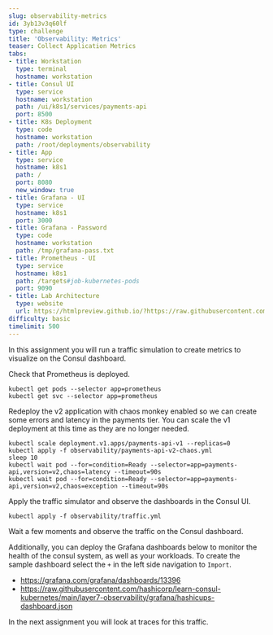 ```yaml
---
slug: observability-metrics
id: 3yb13v3q60lf
type: challenge
title: 'Observability: Metrics'
teaser: Collect Application Metrics
tabs:
- title: Workstation
  type: terminal
  hostname: workstation
- title: Consul UI
  type: service
  hostname: workstation
  path: /ui/k8s1/services/payments-api
  port: 8500
- title: K8s Deployment
  type: code
  hostname: workstation
  path: /root/deployments/observability
- title: App
  type: service
  hostname: k8s1
  path: /
  port: 8080
  new_window: true
- title: Grafana - UI
  type: service
  hostname: k8s1
  port: 3000
- title: Grafana - Password
  type: code
  hostname: workstation
  path: /tmp/grafana-pass.txt
- title: Prometheus - UI
  type: service
  hostname: k8s1
  path: /targets#job-kubernetes-pods
  port: 9090
- title: Lab Architecture
  type: website
  url: https://htmlpreview.github.io/?https://raw.githubusercontent.com/hashicorp/field-workshops-consul/master/instruqt-tracks/consul-life-of-a-developer/assets/diagrams/diagrams.html
difficulty: basic
timelimit: 500
---
```

In this assignment you will run a traffic simulation to create metrics to visualize on the Consul dashboard. <br>

Check that Prometheus is deployed.

```
kubectl get pods --selector app=prometheus
kubectl get svc --selector app=prometheus
```

Redeploy the v2 application with chaos monkey enabled so we can create some errors and latency in the payments tier.
You can scale the v1 deployment at this time as they are no longer needed. <br>

```
kubectl scale deployment.v1.apps/payments-api-v1 --replicas=0
kubectl apply -f observability/payments-api-v2-chaos.yml
sleep 10
kubectl wait pod --for=condition=Ready --selector=app=payments-api,version=v2,chaos=latency --timeout=90s
kubectl wait pod --for=condition=Ready --selector=app=payments-api,version=v2,chaos=exception --timeout=90s
```

Apply the traffic simulator and observe the dashboards in the Consul UI. <br>

```
kubectl apply -f observability/traffic.yml
```

Wait a few moments and observe the traffic on the Consul dashboard.

Additionally, you can deploy the Grafana dashboards below to monitor the health of the consul system, as well as your workloads.
To create the sample dashboard select the `+` in the left side navigation to `Import`. <br>

* https://grafana.com/grafana/dashboards/13396
* https://raw.githubusercontent.com/hashicorp/learn-consul-kubernetes/main/layer7-observability/grafana/hashicups-dashboard.json

In the next assignment you will look at traces for this traffic.
